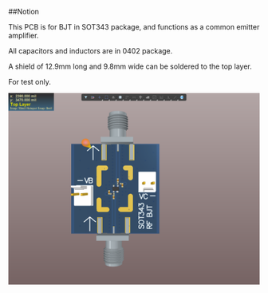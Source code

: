 ##Notion

This PCB is for BJT in SOT343 package, and functions as a common emitter amplifier. 

All capacitors and inductors are in 0402 package.

A shield of 12.9mm long and 9.8mm wide can be soldered to the top layer.

For test only.

![Image text](https://github.com/liwuguibo/NUEDC/blob/main/RF/AMP/SOT343_RF_BJT/X2_1seZOYocHG.png)
